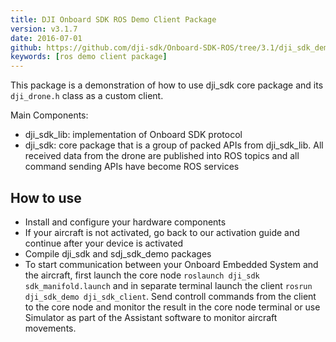 ```yaml
---
title: DJI Onboard SDK ROS Demo Client Package
version: v3.1.7
date: 2016-07-01
github: https://github.com/dji-sdk/Onboard-SDK-ROS/tree/3.1/dji_sdk_demo
keywords: [ros demo client package]
---
```


This package is a demonstration of how to use dji_sdk core package and its `dji_drone.h` class as a custom client. 

Main Components:
  
  * dji_sdk_lib: implementation of Onboard SDK protocol
  * dji_sdk: core package that is a group of packed APIs from dji_sdk_lib. All received data from the drone are published into ROS topics and all command sending APIs have become ROS services

## How to use

  * Install and configure your hardware components
  * If your aircraft is not activated, go back to our activation guide and continue after your device is activated
  * Compile dji_sdk and sdj_sdk_demo packages
  * To start communication between your Onboard Embedded System and the aircraft, first launch the core node ``roslaunch dji_sdk sdk_manifold.launch`` and in separate terminal launch the client ``rosrun dji_sdk_demo dji_sdk_client``. Send controll commands from the client to the core node and monitor the result in the core node terminal or use Simulator as part of the Assistant software to monitor aircraft movements.
